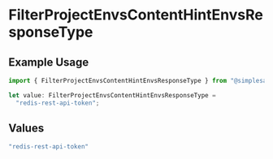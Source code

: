 # FilterProjectEnvsContentHintEnvsResponseType

## Example Usage

```typescript
import { FilterProjectEnvsContentHintEnvsResponseType } from "@simplesagar/vercel/models/filterprojectenvsop.js";

let value: FilterProjectEnvsContentHintEnvsResponseType =
  "redis-rest-api-token";
```

## Values

```typescript
"redis-rest-api-token"
```